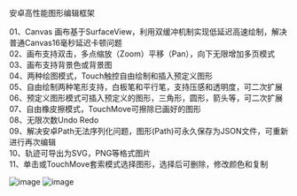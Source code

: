 安卓高性能图形编辑框架

01、Canvas 画布基于SurfaceView，利用双缓冲机制实现低延迟高速绘制，解决普通Canvas16毫秒延迟卡顿问题  
02、画布支持双击，多点缩放（Zoom）平移（Pan），向下无限增加多页模式  
03、画布支持背景色或背景图  
04、两种绘图模式，Touch触控自由绘制和插入预定义图形  
05、自由绘制两种笔形支持，白板笔和平行笔，支持压感和透明度，可二次扩展  
06、预定义图形模式可插入预定义的图形，三角形，圆形，箭头等，可二次扩展  
07、自由橡皮擦模式，TouchMove可擦除已画好的图形  
08、无限次数Undo Redo  
09、解决安卓Path无法序列化问题，图形(Path)可永久保存为JSON文件，可重新进行再次编辑  
10、轨迹可导出为SVG，PNG等格式图片  
11、单击或TouchMove套索模式选择图形，选择后可删除，修改颜色和复制  

![image](https://images.gitee.com/uploads/images/2021/0315/114058_1251f712_8584819.jpeg)
![image](https://images.gitee.com/uploads/images/2021/0315/114110_25fedf38_8584819.jpeg)

